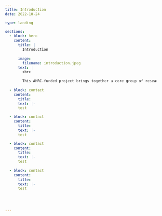 ```yaml
---
title: Introduction
date: 2022-10-24

type: landing

sections:
  - block: hero
    content:
      title: |
        Introduction
        
      image:
        filename: introduction.jpeg
      text: |
        <br>
        
        This AHRC-funded project brings together a core group of researchers with established expertise in different aspects of the film industry to explore the role of women in the Italian film industry between 1945 and 1985.
  
  - block: contact
    content:
      title: 
      text: |-
      test

  - block: contact
    content:
      title: 
      text: |-
      test     

  - block: contact
    content:
      title: 
      text: |-    
      test
      
  - block: contact
    content:
      title: 
      text: |-    
      test      
 
      


---
```





